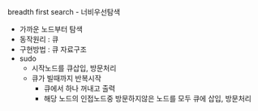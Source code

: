 breadth first search - 너비우선탐색
- 가까운 노드부터 탐색
- 동작원리 : 큐
- 구현방법 : 큐 자료구조
- sudo
  - 시작노드를 큐삽입, 방문처리
  - 큐가 빌때까지 반복시작
    - 큐에서 하나 꺼내고 출력
    - 해당 노드의 인접노드중 방문하지않은 노드를 모두 큐에 삽입, 방문처리
